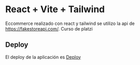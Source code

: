 # React + Vite + Tailwind

Eccommerce realizado con react y tailwind se utilizo la api de https://fakestoreapi.com/. 
Curso de platzi


## Deploy 

El deploy de la aplicación es <a href="https://desanlesr95.github.io/shopi/">Deploy</a>

